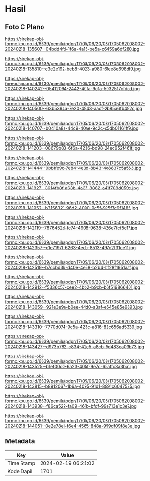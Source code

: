 # Hasil

## Foto C Plano

https://sirekap-obj-formc.kpu.go.id/6639/pemilu/pdpr/17/05/06/20/08/1705062008002-20240218-135607--04bdd4fd-1f6a-4a15-be5a-c6459a6df280.jpg

https://sirekap-obj-formc.kpu.go.id/6639/pemilu/pdpr/17/05/06/20/08/1705062008002-20240218-135810--c3e2e192-beb8-4023-a980-6fee8e698df9.jpg

https://sirekap-obj-formc.kpu.go.id/6639/pemilu/pdpr/17/05/06/20/08/1705062008002-20240218-140242--05412094-2442-40fa-9c1a-5032517cfdcd.jpg

https://sirekap-obj-formc.kpu.go.id/6639/pemilu/pdpr/17/05/06/20/08/1705062008002-20240218-140500--63b5394a-7e20-4943-aacf-2b85a6fb492c.jpg

https://sirekap-obj-formc.kpu.go.id/6639/pemilu/pdpr/17/05/06/20/08/1705062008002-20240218-140707--b0410a8a-44c9-40ae-9c2c-c5db01161ff9.jpg

https://sirekap-obj-formc.kpu.go.id/6639/pemilu/pdpr/17/05/06/20/08/1705062008002-20240218-141203--08679b83-6f6a-4236-bd98-24ec952f461f.jpg

https://sirekap-obj-formc.kpu.go.id/6639/pemilu/pdpr/17/05/06/20/08/1705062008002-20240218-141444--9bbffe9c-7e84-4e3d-8b43-4e8837c5a563.jpg

https://sirekap-obj-formc.kpu.go.id/6639/pemilu/pdpr/17/05/06/20/08/1705062008002-20240218-141827--3614fb8f-a63b-4a37-8862-a41f708d059c.jpg

https://sirekap-obj-formc.kpu.go.id/6639/pemilu/pdpr/17/05/06/20/08/1705062008002-20240218-141952--b3156321-96d2-4090-9c5f-925f7c9f1485.jpg

https://sirekap-obj-formc.kpu.go.id/6639/pemilu/pdpr/17/05/06/20/08/1705062008002-20240218-142119--7876452d-fc74-4908-9638-426e7fcf5c17.jpg

https://sirekap-obj-formc.kpu.go.id/6639/pemilu/pdpr/17/05/06/20/08/1705062008002-20240218-142357--c1e7197f-6263-4edc-8513-497c2f31ce11.jpg

https://sirekap-obj-formc.kpu.go.id/6639/pemilu/pdpr/17/05/06/20/08/1705062008002-20240218-142519--b7ccbd3b-d40e-4e58-b2b4-bf28f1951aaf.jpg

https://sirekap-obj-formc.kpu.go.id/6639/pemilu/pdpr/17/05/06/20/08/1705062008002-20240218-142912--f5336c57-cee2-4bb2-b9cb-b6f519866401.jpg

https://sirekap-obj-formc.kpu.go.id/6639/pemilu/pdpr/17/05/06/20/08/1705062008002-20240218-143059--921e3e9a-b0ee-44d0-a3af-e645e85e9893.jpg

https://sirekap-obj-formc.kpu.go.id/6639/pemilu/pdpr/17/05/06/20/08/1705062008002-20240218-143310--7770d074-9c5a-423c-a816-82c656ad5339.jpg

https://sirekap-obj-formc.kpu.go.id/6639/pemilu/pdpr/17/05/06/20/08/1705062008002-20240218-143427--d973b782-c834-42c5-a8cb-9d483ca03b73.jpg

https://sirekap-obj-formc.kpu.go.id/6639/pemilu/pdpr/17/05/06/20/08/1705062008002-20240218-143525--b1ef00c0-6a23-405f-9e7c-65affc3a3baf.jpg

https://sirekap-obj-formc.kpu.go.id/6639/pemilu/pdpr/17/05/06/20/08/1705062008002-20240218-143815--b8912067-1b6a-4095-91d1-8991c6047585.jpg

https://sirekap-obj-formc.kpu.go.id/6639/pemilu/pdpr/17/05/06/20/08/1705062008002-20240218-143938--f86ca522-fa09-461b-bfdf-99e713e1c3e7.jpg

https://sirekap-obj-formc.kpu.go.id/6639/pemilu/pdpr/17/05/06/20/08/1705062008002-20240218-144051--0e2e78e1-f6e4-4565-848a-959df09f8e3e.jpg


## Metadata

| Key        | Value               |
| ---------- | ------------------- |
| Time Stamp | 2024-02-19 06:21:02 |
| Kode Dapil | 1701                |



